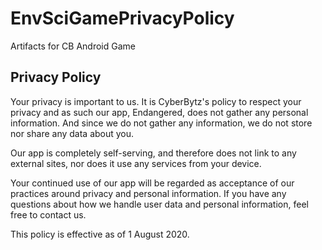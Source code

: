 # EnvSciGamePrivacyPolicy
Artifacts for CB Android Game

<h2>Privacy Policy</h2>
<p>Your privacy is important to us. It is CyberBytz's policy to respect your privacy and as such our app, Endangered, does not gather any personal information. And since we do not gather any information, we do not store nor share any data about you.</p>
<p>Our app is completely self-serving, and therefore does not link to any external sites, nor does it use any services from your device.</p> 
<p>Your continued use of our app will be regarded as acceptance of our practices around privacy and personal information. If you have any questions about how we handle user data and personal information, feel free to contact us.</p>
<p>This policy is effective as of 1 August 2020.</p>

